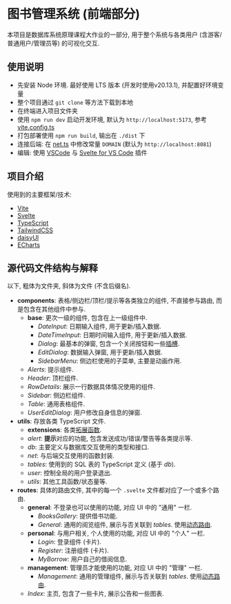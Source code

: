 # 图书管理系统 (前端部分)

本项目是数据库系统原理课程大作业的一部分, 用于整个系统与各类用户 (含游客/普通用户/管理员等) 的可视化交互.

## 使用说明

- 先安装 Node 环境. 最好使用 LTS 版本 (开发时使用v20.13.1), 并配置好环境变量
- 整个项目通过 `git clone` 等方法下载到本地
- 在终端进入项目文件夹
- 使用 `npm run dev` 启动开发环境, 默认为 `http://localhost:5173`, 参考 [vite.config.ts](./vite.config.ts)
- 打包部署使用 `npm run build`, 输出在 `./dist` 下
- 连接后端: 在 [net.ts](./src/utils/net.ts) 中修改常量 `DOMAIN` (默认为 `http://localhost:8081`)
- 编辑: 使用 [VSCode](https://code.visualstudio.com/) 与 [Svelte for VS Code](https://marketplace.visualstudio.com/items?itemName=svelte.svelte-vscode) 插件

## 项目介绍

使用到的主要框架/技术:

- [Vite](https://vitejs.dev/)
- [Svelte](https://svelte.dev/)
- [TypeScript](https://www.typescriptlang.org/)
- [TailwindCSS](https://tailwindcss.com/)
- [daisyUI](https://daisyui.com/)
- [ECharts](https://echarts.apache.org/zh/index.html)

## 源代码文件结构与解释

以下, 粗体为文件夹, 斜体为文件 (不含后缀名).

- **components**: 表格/侧边栏/顶栏/提示等各类独立的组件, 不直接参与路由, 而是包含在其他组件中参与.
  - **base**: 更次一级的组件, 包含在上一级组件中.
    - *DateInput*: 日期输入组件, 用于更新/插入数据.
    - *DateTimeInput*: 日期时间输入组件, 用于更新/插入数据.
    - *Dialog*: 最基本的弹窗, 包含一个关闭按钮和一些[插槽](https://svelte.dev/examples/slots).
    - *EditDialog*: 数据输入弹窗, 用于更新/插入数据.
    - *SidebarMenu*: 侧边栏使用的子菜单, 主要是动画作用.
  - *Alerts*: 提示组件.
  - *Header*: 顶栏组件.
  - *RowDetails*: 展示一行数据具体情况使用的组件.
  - *Sidebar*: 侧边栏组件.
  - *Table*: 通用表格组件.
  - *UserEditDialog*: 用户修改自身信息的弹窗.
- **utils**: 存放各类 TypeScript 文件.
  - **extensions**: 各类[拓展函数](https://www.w3schools.com/js/js_object_prototypes.asp).
  - *alert*: **提示**对应的功能, 包含发送成功/错误/警告等各类提示等.
  - *db*: 主要定义与数据库交互使用的类型和接口.
  - *net*: 与后端交互使用的函数封装.
  - *tables*: 使用到的 SQL 表的 TypeScript 定义 (基于 *db*).
  - *user*: 控制全局的用户登录退出.
  - *utils*: 其他工具函数/状态量等.
- **routes**: 具体的路由文件, 其中的每一个 `.svelte` 文件都对应了一个或多个路由.
  - **general**: 不登录也可以使用的功能, 对应 UI 中的 "通用" 一栏.
    - *BooksGallery*: 提供借书功能.
    - *General*: 通用的阅览组件, 展示与否关联到 *tables*. 使用[动态路由](https://github.com/ItalyPaleAle/svelte-spa-router/blob/main/examples/basic-routing/src/routes.js).
  - **personal**: 与用户相关, 个人使用的功能, 对应 UI 中的 "个人" 一栏.
    - *Login*: 登录组件 (卡片).
    - *Register*: 注册组件 (卡片).
    - *MyBorrow*: 用户自己的借阅信息.
  - **management**: 管理员才能使用的功能, 对应 UI 中的 "管理" 一栏.
    - *Management*: 通用的管理组件, 展示与否关联到 *tables*. 使用[动态路由](https://github.com/ItalyPaleAle/svelte-spa-router/blob/main/examples/basic-routing/src/routes.js).
  - *Index*: 主页, 包含了一些卡片, 展示公告和一些图表.
